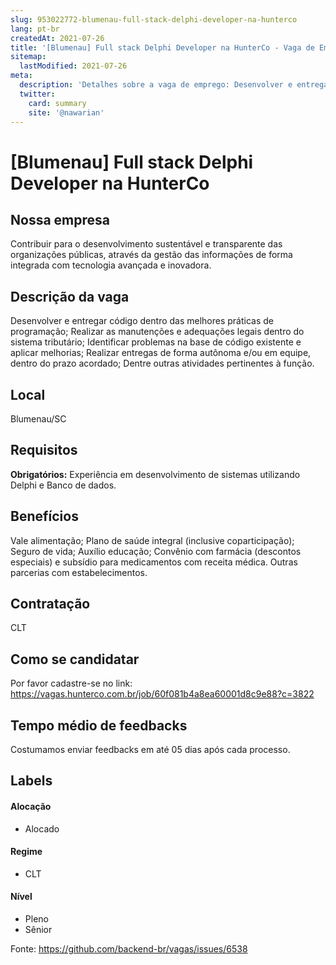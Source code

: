 ```yaml
---
slug: 953022772-blumenau-full-stack-delphi-developer-na-hunterco
lang: pt-br
createdAt: 2021-07-26
title: '[Blumenau] Full stack Delphi Developer na HunterCo - Vaga de Emprego'
sitemap:
  lastModified: 2021-07-26
meta:
  description: 'Detalhes sobre a vaga de emprego: Desenvolver e entregar código dentro das melhores práticas de programação; Realizar as manutenções e adequações legais dentro do sistema tributário; Identificar problemas na base de código existente e aplicar melhorias; Realizar entregas de forma autônoma e/ou em equipe, dentro do prazo acordado; Dentre outras atividades pertinentes à função.'
  twitter:
    card: summary
    site: '@nawarian'
---
```


# [Blumenau] Full stack Delphi Developer na HunterCo

## Nossa empresa

Contribuir para o desenvolvimento sustentável e transparente das organizações públicas, através da gestão das informações de forma integrada com tecnologia avançada e inovadora.

## Descrição da vaga

Desenvolver e entregar código dentro das melhores práticas de programação;
Realizar as manutenções e adequações legais dentro do sistema tributário;
Identificar problemas na base de código existente e aplicar melhorias;
Realizar entregas de forma autônoma e/ou em equipe, dentro do prazo acordado;
Dentre outras atividades pertinentes à função.

## Local

Blumenau/SC

## Requisitos

**Obrigatórios:**
Experiência em desenvolvimento de sistemas utilizando Delphi e Banco de dados.

## Benefícios

Vale alimentação;
Plano de saúde integral (inclusive coparticipação);
Seguro de vida;
Auxílio educação;
Convênio com farmácia (descontos especiais) e subsídio para medicamentos com receita médica.
Outras parcerias com estabelecimentos.

## Contratação

CLT

## Como se candidatar

Por favor cadastre-se no link: https://vagas.hunterco.com.br/job/60f081b4a8ea60001d8c9e88?c=3822

## Tempo médio de feedbacks

Costumamos enviar feedbacks em até 05 dias após cada processo.

## Labels

#### Alocação
- Alocado

#### Regime
- CLT

#### Nível
- Pleno
- Sênior




Fonte: https://github.com/backend-br/vagas/issues/6538